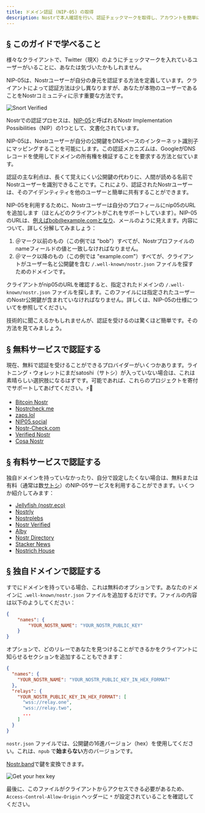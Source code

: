 ```yaml
---
title: ドメイン認証 (NIP-05) の取得
description: Nostrで本人確認を行い、認証チェックマークを取得し、アカウントを簡単に共有する方法について説明します。
---
```


## [§](#what-youll-learn) このガイドで学べること

様々なクライアントで、Twitter（現X）のようにチェックマークを入れているユーザーがいることに、あなたは気づいたかもしれません。

NIP-05は、Nostrユーザーが自分の身元を認証する方法を定義しています。クライアントによって認証方法は少し異なりますが、あなたが本物のユーザーであることをNostrコミュニティに示す重要な方法です。

![Snort Verified](/images/snort-verified.webp)

Nostrでの認証プロセスは、[NIP-05](https://github.com/nostr-protocol/nips/blob/master/05.md)と呼ばれるNostr Implementation Possibilities（NIP）の1つとして、文書化されています。

NIP-05は、Nostrユーザーが自分の公開鍵をDNSベースのインターネット識別子にマッピングすることを可能にします。この認証メカニズムは、GoogleがDNSレコードを使用してドメインの所有権を検証することを要求する方法と似ています。


認証の主な利点は、長くて覚えにくい公開鍵の代わりに、人間が読める名前でNostrユーザーを識別できることです。これにより、認証されたNostrユーザーは、そのアイデンティティを他のユーザーと簡単に共有することができます。

NIP-05を利用するために、Nostrユーザーは自分のプロフィールにnip05のURLを追加します（ほとんどのクライアントがこれをサポートしています）。NIP-05のURLは、例えばbob@example.comとなり、メールのように見えます。内容について、詳しく分解してみましょう：

1. ＠マーク以前のもの（この例では "bob"）すべてが、Nostrプロファイルのnameフィールドの値と一致しなければなりません。
2. ＠マーク以降のもの（この例では "example.com"）すべてが、クライアントがユーザー名と公開鍵を含む `/.well-known/nostr.json` ファイルを探すためのドメインです。

クライアントがnip05のURLを確認すると、指定されたドメインの `/.well-known/nostr.json` ファイルを探します。このファイルには指定されたユーザーのNostr公開鍵が含まれていなければなりません。詳しくは、NIP-05の仕様についてを参照してください。

技術的に聞こえるかもしれませんが、認証を受けるのは驚くほど簡単です。その方法を見てみましょう。

## [§](#free-verification) 無料サービスで認証する

現在、無料で認証を受けることができるプロバイダーがいくつかあります。ライトニング・ウォレットにまだsatoshi（サトシ）が入っていない場合は、これは素晴らしい選択肢になるはずです。可能であれば、これらのプロジェクトを寄付でサポートしてあげてください。⚡🤙

- [Bitcoin Nostr](https://bitcoinnostr.com/)
- [Nostrcheck.me](https://nostrcheck.me)
- [zaps.lol](https://zaps.lol/)
- [NIP05.social](https://nip05.social)
- [Nostr-Check.com](https://nostr-check.com/)
- [Verified Nostr](https://verified-nostr.com/)
- [Cosa Nostr](https://cosanostr.com)

## [§](#paid-verification) 有料サービスで認証する

独自ドメインを持っていなかったり、自分で設定したくない場合は、無料または有料（通常は数[サトシ](https://coinmarketcap.com/alexandria/glossary/satoshi-sats)）のNIP-05サービスを利用することができます。いくつか紹介してみます：

-   [Jellyfish (nostr.eco)](https://jellyfish.land/nip05)
- [Nostrly](https://www.nostrly.com)
- [Nostrplebs](https://nostrplebs.com)
- [Nostr Verified](https://nostrverified.com)
- [Alby](https://getalby.com)
- [Nostr Directory](https://nostr.directory)
- [Stacker News](https://stacker.news)
- [Nostrich House](https://nostrich.house)

## [§](#self-hosted) 独自ドメインで認証する

すでにドメインを持っている場合、これは無料のオプションです。あなたのドメインに `.well-known/nostr.json` ファイルを追加するだけです。ファイルの内容は以下のようしてください：

```json
{
    "names": {
        "YOUR_NOSTR_NAME": "YOUR_NOSTR_PUBLIC_KEY"
    }
}
```

オプションで、どのリレーであなたを見つけることができるかをクライアントに知らせるセクションを追加することもできます：

```json
{
  "names": {
    "YOUR_NOSTR_NAME": "YOUR_NOSTR_PUBLIC_KEY_IN_HEX_FORMAT"
  },
  "relays": {
    "YOUR_NOSTR_PUBLIC_KEY_IN_HEX_FORMAT": [
      "wss://relay.one",
      "wss://relay.two",
      ...
    ]
  }
}
```

`nostr.json` ファイルでは、公開鍵の16進バージョン（hex）を使用してください。これは、`npub` で**始まらない**方のバージョンです。

[Nostr.band](https://nostr.band)で鍵を変換できます。

![Get your hex key](/images/get-hex-key.webp)

最後に、このファイルがクライアントからアクセスできる必要があるため、`Access-Control-Allow-Origin` ヘッダーに `*` が設定されていることを確認してください。
